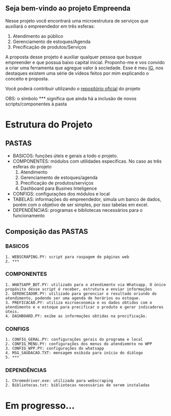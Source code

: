 ## Seja bem-vindo ao projeto Empreenda

Nesse projeto você encontrará uma microestrutura de serviços que auxiliará o empreendedor em três esferas:
1. Atendimento ao público
2. Gerenciamento de estoques/Agenda
3. Precificação de produtos/Serviços

A proposta desse projeto é auxiliar qualquer pessoa que busque empreender e que possua baixo capital inicial. Proponho-me e vos convido a criar uma ferramenta que agregue valor à sociedade. Esse é meu [IG](https://instagram.com/jove.py/), nos destaques existem uma série de vídeos feitos por mim explicando o conceito e proposta.

Você poderá contribuir utilizando o [repositório oficial](https://github.com/jovepy/empreenda) do projeto 

OBS: o símbolo *** significa que ainda há a inclusão de novos scripts/componentes à pasta
# Estrutura do Projeto
## PASTAS
- BASICOS: funções úteis e gerais a todo o projeto.
- COMPONENTES: módulos com utilidades específicas. No caso as três esferas do projeto
    1. Atendimento
    2. Gerenciamento de estoques/agenda
    3. Precificação de produtos/serviços
    4. Dashboard para Busines Inteligence
- CONFIGS: configurações dos módulos e local
- TABELAS: informações do empreendedor, simula um banco de dados, porém com o objetivo de ser simples, por isso tabelas em excel.
- DEPENDÊNCIAS: programas e bibliotecas necessários para o funcionamento

## Composição das PASTAS
### BASICOS
    1. WEBSCRAPING.PY: script para raspagem de páginas web
    2. *** 

### COMPONENTES
    1. WHATSAPP_BOT.PY: utilizado para o atendimento via Whatsapp. O único propósito desse script é receber, estrutura e enviar informações
    2. GERENCIADOR.PY: utilizado para gerenciar o resultado oriundo do atendimento, podendo ser uma agenda de horários ou estoque.
    3. PREFICACAO.PY: utiliza microeconomia e os dados obtidos com o atendimento e o estoque para precificar o produto e gerar indicadores úteis.
    4. DASHBOARD.PY: exibe as informações obtidas na precificação.

### CONFIGS
    1. CONFIG_GERAL.PY: configurações gerais do programa e local
    2. CONFIG_MENU.PY: configurações dos menus do atendiemnto no WPP
    3. CONFIG_WPP.PY: configurações do whatsapp
    4. MSG_SAUDACAO.TXT: mensagem exibida para início do diálogo
    5. ***

### DEPENDÊNCIAS
    1. Chromedriver.exe: utilizado para webscraping
    2. Bibliotecas.txt: bibliotecas necessárias de serem instaladas
# Em progresso...
